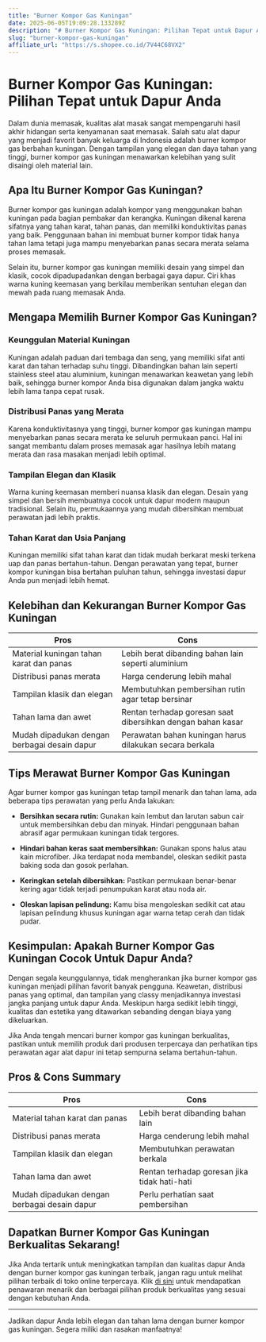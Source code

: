 ```yaml
---
title: "Burner Kompor Gas Kuningan"
date: 2025-06-05T19:09:28.133289Z
description: "# Burner Kompor Gas Kuningan: Pilihan Tepat untuk Dapur Anda..."
slug: "burner-kompor-gas-kuningan"
affiliate_url: "https://s.shopee.co.id/7V44C68VX2"
---
```

# Burner Kompor Gas Kuningan: Pilihan Tepat untuk Dapur Anda

Dalam dunia memasak, kualitas alat masak sangat mempengaruhi hasil akhir hidangan serta kenyamanan saat memasak. Salah satu alat dapur yang menjadi favorit banyak keluarga di Indonesia adalah burner kompor gas berbahan kuningan. Dengan tampilan yang elegan dan daya tahan yang tinggi, burner kompor gas kuningan menawarkan kelebihan yang sulit disaingi oleh material lain.

## Apa Itu Burner Kompor Gas Kuningan?

Burner kompor gas kuningan adalah kompor yang menggunakan bahan kuningan pada bagian pembakar dan kerangka. Kuningan dikenal karena sifatnya yang tahan karat, tahan panas, dan memiliki konduktivitas panas yang baik. Penggunaan bahan ini membuat burner kompor tidak hanya tahan lama tetapi juga mampu menyebarkan panas secara merata selama proses memasak.

Selain itu, burner kompor gas kuningan memiliki desain yang simpel dan klasik, cocok dipadupadankan dengan berbagai gaya dapur. Ciri khas warna kuning keemasan yang berkilau memberikan sentuhan elegan dan mewah pada ruang memasak Anda.

## Mengapa Memilih Burner Kompor Gas Kuningan?

### Keunggulan Material Kuningan

Kuningan adalah paduan dari tembaga dan seng, yang memiliki sifat anti karat dan tahan terhadap suhu tinggi. Dibandingkan bahan lain seperti stainless steel atau aluminium, kuningan menawarkan keawetan yang lebih baik, sehingga burner kompor Anda bisa digunakan dalam jangka waktu lebih lama tanpa cepat rusak.

### Distribusi Panas yang Merata

Karena konduktivitasnya yang tinggi, burner kompor gas kuningan mampu menyebarkan panas secara merata ke seluruh permukaan panci. Hal ini sangat membantu dalam proses memasak agar hasilnya lebih matang merata dan rasa masakan menjadi lebih optimal.

### Tampilan Elegan dan Klasik

Warna kuning keemasan memberi nuansa klasik dan elegan. Desain yang simpel dan bersih membuatnya cocok untuk dapur modern maupun tradisional. Selain itu, permukaannya yang mudah dibersihkan membuat perawatan jadi lebih praktis.

### Tahan Karat dan Usia Panjang

Kuningan memiliki sifat tahan karat dan tidak mudah berkarat meski terkena uap dan panas bertahun-tahun. Dengan perawatan yang tepat, burner kompor kuningan bisa bertahan puluhan tahun, sehingga investasi dapur Anda pun menjadi lebih hemat.

## Kelebihan dan Kekurangan Burner Kompor Gas Kuningan

| **Pros** | **Cons** |
| --- | --- |
| Material kuningan tahan karat dan panas | Lebih berat dibanding bahan lain seperti aluminium |
| Distribusi panas merata | Harga cenderung lebih mahal |
| Tampilan klasik dan elegan | Membutuhkan pembersihan rutin agar tetap bersinar |
| Tahan lama dan awet | Rentan terhadap goresan saat dibersihkan dengan bahan kasar |
| Mudah dipadukan dengan berbagai desain dapur | Perawatan bahan kuningan harus dilakukan secara berkala |

## Tips Merawat Burner Kompor Gas Kuningan

Agar burner kompor gas kuningan tetap tampil menarik dan tahan lama, ada beberapa tips perawatan yang perlu Anda lakukan:

- **Bersihkan secara rutin:** Gunakan kain lembut dan larutan sabun cair untuk membersihkan debu dan minyak. Hindari penggunaan bahan abrasif agar permukaan kuningan tidak tergores.
  
- **Hindari bahan keras saat membersihkan:** Gunakan spons halus atau kain microfiber. Jika terdapat noda membandel, oleskan sedikit pasta baking soda dan gosok perlahan.
  
- **Keringkan setelah dibersihkan:** Pastikan permukaan benar-benar kering agar tidak terjadi penumpukan karat atau noda air.
  
- **Oleskan lapisan pelindung:** Kamu bisa mengoleskan sedikit cat atau lapisan pelindung khusus kuningan agar warna tetap cerah dan tidak pudar.

## Kesimpulan: Apakah Burner Kompor Gas Kuningan Cocok Untuk Dapur Anda?

Dengan segala keunggulannya, tidak mengherankan jika burner kompor gas kuningan menjadi pilihan favorit banyak pengguna. Keawetan, distribusi panas yang optimal, dan tampilan yang classy menjadikannya investasi jangka panjang untuk dapur Anda. Meskipun harga sedikit lebih tinggi, kualitas dan estetika yang ditawarkan sebanding dengan biaya yang dikeluarkan.

Jika Anda tengah mencari burner kompor gas kuningan berkualitas, pastikan untuk memilih produk dari produsen terpercaya dan perhatikan tips perawatan agar alat dapur ini tetap sempurna selama bertahun-tahun.

## Pros & Cons Summary

| **Pros** | **Cons** |
| --- | --- |
| Material tahan karat dan panas | Lebih berat dibanding bahan lain |
| Distribusi panas merata | Harga cenderung lebih mahal |
| Tampilan klasik dan elegan | Membutuhkan perawatan berkala |
| Tahan lama dan awet | Rentan terhadap goresan jika tidak hati-hati |
| Mudah dipadukan dengan berbagai desain dapur | Perlu perhatian saat pembersihan |

## Dapatkan Burner Kompor Gas Kuningan Berkualitas Sekarang!

Jika Anda tertarik untuk meningkatkan tampilan dan kualitas dapur Anda dengan burner kompor gas kuningan terbaik, jangan ragu untuk melihat pilihan terbaik di toko online terpercaya. Klik [di sini](https://s.shopee.co.id/7V44C68VX2) untuk mendapatkan penawaran menarik dan berbagai pilihan produk berkualitas yang sesuai dengan kebutuhan Anda.

--- 
Jadikan dapur Anda lebih elegan dan tahan lama dengan burner kompor gas kuningan. Segera miliki dan rasakan manfaatnya!